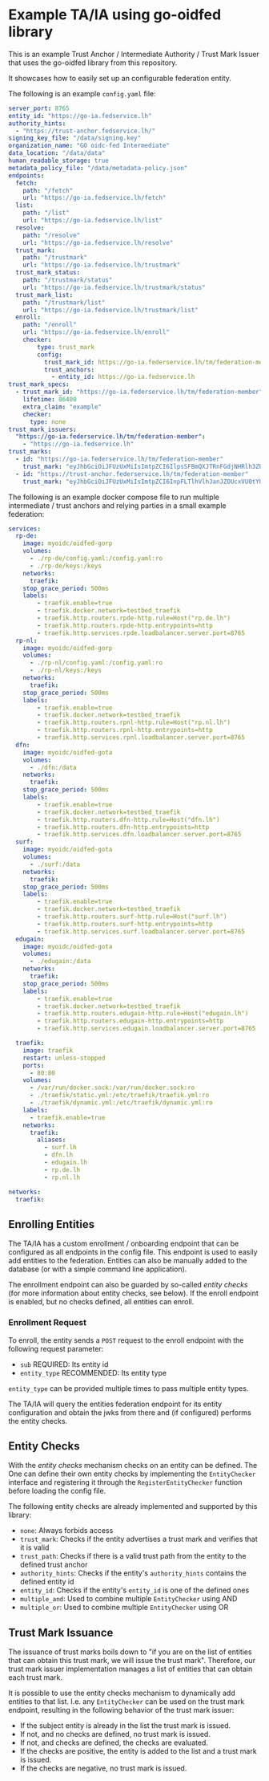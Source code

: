 # Example TA/IA using go-oidfed library
This is an example Trust Anchor / Intermediate Authority / Trust Mark Issuer that uses the go-oidfed library from this repository.

It showcases how to easily set up an configurable federation entity.

The following is an example `config.yaml` file:

```yaml
server_port: 8765
entity_id: "https://go-ia.fedservice.lh"
authority_hints:
  - "https://trust-anchor.fedservice.lh/"
signing_key_file: "/data/signing.key"
organization_name: "GO oidc-fed Intermediate"
data_location: "/data/data"
human_readable_storage: true
metadata_policy_file: "/data/metadata-policy.json"
endpoints:
  fetch:
    path: "/fetch"
    url: "https://go-ia.fedservice.lh/fetch"
  list:
    path: "/list"
    url: "https://go-ia.fedservice.lh/list"
  resolve:
    path: "/resolve"
    url: "https://go-ia.fedservice.lh/resolve"
  trust_mark:
    path: "/trustmark"
    url: "https://go-ia.fedservice.lh/trustmark"
  trust_mark_status:
    path: "/trustmark/status"
    url: "https://go-ia.fedservice.lh/trustmark/status"
  trust_mark_list:
    path: "/trustmark/list"
    url: "https://go-ia.fedservice.lh/trustmark/list"
  enroll:
    path: "/enroll"
    url: "https://go-ia.fedservice.lh/enroll"
    checker:
        type: trust_mark
        config:
          trust_mark_id: https://go-ia.federservice.lh/tm/federation-member
          trust_anchors:
            - entity_id: https://go-ia.fedservice.lh
trust_mark_specs:
  - trust_mark_id: "https://go-ia.federservice.lh/tm/federation-member"
    lifetime: 86400
    extra_claim: "example"
    checker:
      type: none
trust_mark_issuers:
  "https://go-ia.federservice.lh/tm/federation-member":
    - "https://go-ia.fedservice.lh"
trust_marks:
  - id: "https://go-ia.federservice.lh/tm/federation-member"
    trust_mark: "eyJhbGciOiJFUzUxMiIsImtpZCI6IlpsSFBmQXJTRnFGdjNHRlh3ZUptbmFkZDI4YTM4X3plcEJybEZkWHdIaTQiLCJ0eXAiOiJ0cnVzdC1tYXJrK2p3dCJ9.eyJleHAiOj..."
  - id: "https://trust-anchor.federservice.lh/tm/federation-member"
    trust_mark: "eyJhbGciOiJFUzUxMiIsImtpZCI6InpFLTlhVlhJanJZOUcxVU0tYURQVkxVR1RkWmFuOTk0NlJJUWhraWFjUVkiLCJ0eXAiOiJ0cnVzdC1tYXJrK2p3dCJ9.eyJleHAiO..."
```

The following is an example docker compose file to run multiple intermediate /
trust anchors and relying parties in a small example federation:

```yaml
services:
  rp-de:
    image: myoidc/oidfed-gorp
    volumes:
      - ./rp-de/config.yaml:/config.yaml:ro
      - ./rp-de/keys:/keys
    networks:
      traefik:
    stop_grace_period: 500ms
    labels:
        - traefik.enable=true
        - traefik.docker.network=testbed_traefik
        - traefik.http.routers.rpde-http.rule=Host("rp.de.lh")
        - traefik.http.routers.rpde-http.entrypoints=http
        - traefik.http.services.rpde.loadbalancer.server.port=8765
  rp-nl:
    image: myoidc/oidfed-gorp
    volumes:
      - ./rp-nl/config.yaml:/config.yaml:ro
      - ./rp-nl/keys:/keys
    networks:
      traefik:
    stop_grace_period: 500ms
    labels:
        - traefik.enable=true
        - traefik.docker.network=testbed_traefik
        - traefik.http.routers.rpnl-http.rule=Host("rp.nl.lh")
        - traefik.http.routers.rpnl-http.entrypoints=http
        - traefik.http.services.rpnl.loadbalancer.server.port=8765
  dfn:
    image: myoidc/oidfed-gota
    volumes:
      - ./dfn:/data
    networks:
      traefik:
    stop_grace_period: 500ms
    labels:
        - traefik.enable=true
        - traefik.docker.network=testbed_traefik
        - traefik.http.routers.dfn-http.rule=Host("dfn.lh")
        - traefik.http.routers.dfn-http.entrypoints=http
        - traefik.http.services.dfn.loadbalancer.server.port=8765
  surf:
    image: myoidc/oidfed-gota
    volumes:
      - ./surf:/data
    networks:
      traefik:
    stop_grace_period: 500ms
    labels:
        - traefik.enable=true
        - traefik.docker.network=testbed_traefik
        - traefik.http.routers.surf-http.rule=Host("surf.lh")
        - traefik.http.routers.surf-http.entrypoints=http
        - traefik.http.services.surf.loadbalancer.server.port=8765
  edugain:
    image: myoidc/oidfed-gota
    volumes:
      - ./edugain:/data
    networks:
      traefik:
    stop_grace_period: 500ms
    labels:
        - traefik.enable=true
        - traefik.docker.network=testbed_traefik
        - traefik.http.routers.edugain-http.rule=Host("edugain.lh")
        - traefik.http.routers.edugain-http.entrypoints=http
        - traefik.http.services.edugain.loadbalancer.server.port=8765

  traefik:
    image: traefik
    restart: unless-stopped
    ports:
      - 80:80
    volumes:
      - /var/run/docker.sock:/var/run/docker.sock:ro
      - ./traefik/static.yml:/etc/traefik/traefik.yml:ro
      - ./traefik/dynamic.yml:/etc/traefik/dynamic.yml:ro
    labels:
      - traefik.enable=true
    networks:
      traefik:
        aliases:
          - surf.lh
          - dfn.lh
          - edugain.lh
          - rp.de.lh
          - rp.nl.lh

networks:
  traefik:
```

## Enrolling Entities

The TA/IA has a custom enrollment / onboarding endpoint that can be configured as all endpoints in the config file.
This endpoint is used to easily add entities to the federation. Entities can
also be manually added to the database (or with a simple command line
application).

The enrollment endpoint can also be guarded by so-called *entity checks* (for
more information about entity checks, see below). If the enroll endpoint is
enabled, but no checks defined, all entities can enroll.

### Enrollment Request

To enroll, the entity sends a `POST` request to the enroll endpoint with the following request parameter:
- `sub` REQUIRED: Its entity id
- `entity_type` RECOMMENDED: Its entity type

`entity_type` can be provided multiple times to pass multiple entity types.

The TA/IA will query the entities federation endpoint for its entity configuration and obtain the jwks from there and (if configured) performs the entity checks.

## Entity Checks
With the *entity checks* mechanism checks on an entity can be defined. The
One can define their own entity checks by implementing the `EntityChecker` interface and registering it through the `RegisterEntityChecker` function before loading the config file.

The following entity checks are already implemented and supported by this
library:
- `none`: Always forbids access
- `trust_mark`: Checks if the entity advertises a trust mark and verifies that it is valid
- `trust_path`: Checks if there is a valid trust path from the entity to the defined trust anchor
- `authority_hints`: Checks if the entity's `authority_hints` contains the defined entity id
- `entity_id`: Checks if the entity's `entity_id` is one of the defined ones
- `multiple_and`: Used to combine multiple `EntityChecker` using AND
- `multiple_or`: Used to combine multiple `EntityChecker` using OR

## Trust Mark Issuance
The issuance of trust marks boils down to "if you are on the list of entities
that can obtain this trust mark, we will issue the trust mark".
Therefore, our trust mark issuer implementation manages a list of entities that
can obtain each trust mark.

It is possible to use the entity checks mechanism to dynamically add entities to
that list. I.e. any `EntityChecker` can be used on the trust mark endpoint,
resulting in the following behavior of the trust mark issuer:
- If the subject entity is already in the list the trust mark is issued.
- If not, and no checks are defined, no trust mark is issued.
- If not, and checks are defined, the checks are evaluated.
- If the checks are positive, the entity is added to the list and a trust mark is issued.
- If the checks are negative, no trust mark is issued.

